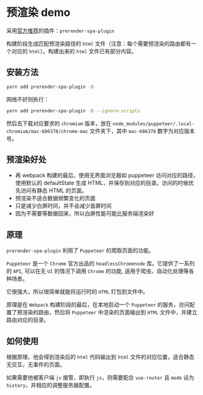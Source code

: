 # 预渲染 demo

采用[官方推荐](https://ssr.vuejs.org/zh/#%E6%9C%8D%E5%8A%A1%E5%99%A8%E7%AB%AF%E6%B8%B2%E6%9F%93-vs-%E9%A2%84%E6%B8%B2%E6%9F%93-ssr-vs-prerendering)的插件：`prerender-spa-plugin`

构建阶段生成匹配预渲染路径的 `html` 文件（注意：每个需要预渲染的路由都有一个对应的 `html`）。构建出来的 `html` 文件已有部分内容。

## 安装方法

```bash
yarn add prerender-spa-plugin -D
```

网络不好则执行：

```bash
yarn add prerender-spa-plugin -D --ignore-scripts
```

然后去下载对应要求的 `chromium` 版本，放在 `node_modules/puppeteer/.local-chromium/mac-686378/chrome-mac` 文件夹下，其中 `mac-686378` 数字为对应版本号。

## 预渲染好处

- 再 webpack 构建的最后，使用无界面浏览器如 puppeteer 访问对应的路径，使用默认的 defaultState 生成 HTML，并保存到对应的目录。访问的时候优先访问有静态 HTML 的页面。
- 预渲染不适合数据频繁变化的页面
- 只是减少白屏时间，并不会减少首屏时间
- 因为不需要等数据回来，所以白屏性能可能比服务端渲染好

## 原理

`prerender-spa-plugin` 利用了 `Puppeteer` 的爬取页面的功能。

`Puppeteer` 是一个 `Chrome` 官方出品的 `headlessChromenode` 库。它提供了一系列的 `API`, 可以在无 `UI` 的情况下调用 `Chrome` 的功能, 适用于爬虫、自动化处理等各种场景。

它很强大，所以很简单就能将运行时的 `HTML` 打包到文件中。

原理是在 `Webpack` 构建阶段的最后，在本地启动一个 `Puppeteer` 的服务，访问配置了预渲染的路由，然后将 `Puppeteer` 中渲染的页面输出到 `HTML` 文件中，并建立路由对应的目录。

## 如何使用

根据原理，他会得到渲染后的 `html` 代码输出到 `html` 文件的对应位置，适合静态无交互，无事件的页面。

如果需要他被客户端 `js` 接管，即执行 `js`，则需要配合 `vue-router` 且 `mode` 设为 `history`，并相应的调整服务器配置。
